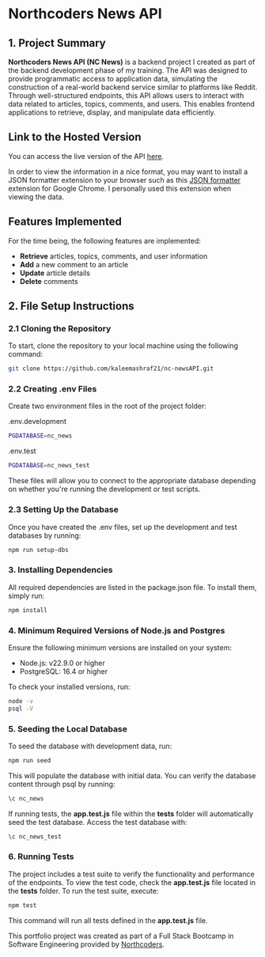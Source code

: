 # Northcoders News API

## 1. Project Summary

**Northcoders News API (NC News)** is a backend project I created as part of the backend development phase of my training. The API was designed to provide programmatic access to application data, simulating the construction of a real-world backend service similar to platforms like Reddit. Through well-structured endpoints, this API allows users to interact with data related to articles, topics, comments, and users. This enables frontend applications to retrieve, display, and manipulate data efficiently.

## Link to the Hosted Version

You can access the live version of the API [here](https://nc-newsapi.onrender.com/).

In order to view the information in a nice format, you may want to install a JSON formatter extension to your browser such as this [JSON formatter](https://chromewebstore.google.com/detail/json-formatter/bcjindcccaagfpapjjmafapmmgkkhgoa?hl=en) extension for Google Chrome. I personally used this extension when viewing the data.

## Features Implemented

For the time being, the following features are implemented:

- **Retrieve** articles, topics, comments, and user information
- **Add** a new comment to an article
- **Update** article details
- **Delete** comments

## 2. File Setup Instructions

### 2.1 Cloning the Repository

To start, clone the repository to your local machine using the following command:

```bash
git clone https://github.com/kaleemashraf21/nc-newsAPI.git
```

### 2.2 Creating .env Files

Create two environment files in the root of the project folder:

.env.development

```bash
PGDATABASE=nc_news
```

.env.test

```bash
PGDATABASE=nc_news_test
```

These files will allow you to connect to the appropriate database depending on whether you're running the development or test scripts.

### 2.3 Setting Up the Database

Once you have created the .env files, set up the development and test databases by running:

```bash
npm run setup-dbs
```

### 3. Installing Dependencies

All required dependencies are listed in the package.json file. To install them, simply run:

```bash
npm install
```

### 4. Minimum Required Versions of Node.js and Postgres

Ensure the following minimum versions are installed on your system:

- Node.js: v22.9.0 or higher
- PostgreSQL: 16.4 or higher

To check your installed versions, run:

```bash
node -v
psql -V
```

### 5. Seeding the Local Database

To seed the database with development data, run:

```bash
npm run seed
```

This will populate the database with initial data. You can verify the database content through psql by running:

```bash
\c nc_news
```

If running tests, the **app.test.js** file within the **tests** folder will automatically seed the test database. Access the test database with:

```bash
\c nc_news_test
```

### 6. Running Tests

The project includes a test suite to verify the functionality and performance of the endpoints. To view the test code, check the
**app.test.js** file located in the **tests** folder. To run the test suite, execute:

```bash
npm test
```

This command will run all tests defined in the **app.test.js** file.

This portfolio project was created as part of a Full Stack Bootcamp in Software Engineering provided by [Northcoders](https://northcoders.com).
